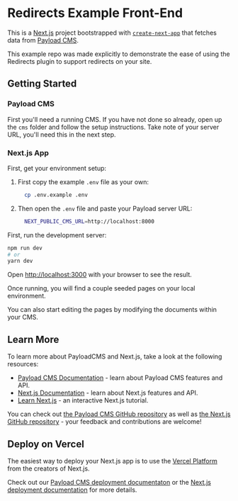 # Redirects Example Front-End

This is a [Next.js](https://nextjs.org/) project bootstrapped with [`create-next-app`](https://github.com/vercel/next.js/tree/canary/packages/create-next-app) that fetches data from [Payload CMS](https://payloadcms.com).

This example repo was made explicitly to demonstrate the ease of using the Redirects plugin to support redirects on your site.

## Getting Started

### Payload CMS

First you'll need a running CMS. If you have not done so already, open up the `cms` folder and follow the setup instructions. Take note of your server URL, you'll need this in the next step.

### Next.js App

First, get your environment setup:

1. First copy the example `.env` file as your own:
   ```bash
     cp .env.example .env
   ```
1. Then open the `.env` file and paste your Payload server URL:
   ```bash
     NEXT_PUBLIC_CMS_URL=http://localhost:8000
   ```

First, run the development server:

```bash
npm run dev
# or
yarn dev
```

Open [http://localhost:3000](http://localhost:3000) with your browser to see the result.

Once running, you will find a couple seeded pages on your local environment.

You can also start editing the pages by modifying the documents within your CMS.

## Learn More

To learn more about PayloadCMS and Next.js, take a look at the following resources:

- [Payload CMS Documentation](https://payloadcms.com/docs) - learn about Payload CMS features and API.
- [Next.js Documentation](https://nextjs.org/docs) - learn about Next.js features and API.
- [Learn Next.js](https://nextjs.org/learn) - an interactive Next.js tutorial.

You can check out [the Payload CMS GitHub repository](https://github.com/payloadcms/payload/) as well as [the Next.js GitHub repository](https://github.com/vercel/next.js/) - your feedback and contributions are welcome!

## Deploy on Vercel

The easiest way to deploy your Next.js app is to use the [Vercel Platform](https://vercel.com/new?utm_medium=default-template&filter=next.js&utm_source=create-next-app&utm_campaign=create-next-app-readme) from the creators of Next.js.

Check out our [Payload CMS deployment documentaton](https://payloadcms.com/docs/production/deployment) or the [Next.js deployment documentation](https://nextjs.org/docs/deployment) for more details.
